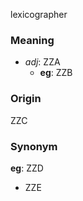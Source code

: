 lexicographer
### Meaning
+ _adj_: ZZA
    + __eg__: ZZB

### Origin

ZZC

### Synonym

__eg__: ZZD

+ ZZE


